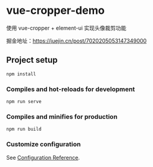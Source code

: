 # vue-cropper-demo

使用 vue-cropper + element-ui 实现头像裁剪功能

掘金地址：https://juejin.cn/post/7020205053147349000

## Project setup

```
npm install
```

### Compiles and hot-reloads for development
```
npm run serve
```

### Compiles and minifies for production
```
npm run build
```

### Customize configuration
See [Configuration Reference](https://cli.vuejs.org/config/).
